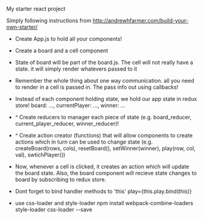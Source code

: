 My starter react project

Simply following instructions from http://andrewhfarmer.com/build-your-own-starter/


* Create App.js to hold all your components!

* Create a board and a cell component

* State of board will be part of the board.js. The cell will not really have a state. it will simply render whatevers passed to it

* Remember the whole thing about one way communication. all you need to render in a cell is passed in. The pass info out using callbacks!

* Instead of each component holding state, we hold our app state in redux store!
board: ...,
currentPlayer: ...,
winner: ...

* ^ Create reducers to manager each piece of state (e.g. board_reducer, current_player_reducer, winner_reducer)!

* ^ Create action creator (functions) that will allow components to create actions which in turn can be used to change state (e.g. createBoard(rows, cols), resetBoard(), setWinner(winner), play(row, col, val), swtichPlayer())

* Now, whenever a cell is clicked, it creates an action which will update the board state. Also, the board component will recieve state changes to board by subscribing to redux store.

* Dont forget to bind handler methods to 'this'
play={this.play.bind(this)}

* use css-loader and style-loader
npm install webpack-combine-loaders style-loader css-loader --save
